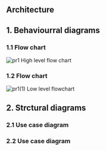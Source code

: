 ## Architecture

## 1. Behaviourral diagrams
### 1.1 Flow chart
![pr1](https://user-images.githubusercontent.com/98843684/158003017-a9128f8f-ec42-487e-97ff-77fe2eb2e7d5.png)
High level flow chart
### 1.2 Flow chart
![pr1(1)](https://user-images.githubusercontent.com/98843684/158003044-b796d974-f1e1-4665-9e06-7686ee1face0.png)
Low level flowchart
## 2. Strctural diagrams
### 2.1 Use case diagram

### 2.2 Use case diagram

